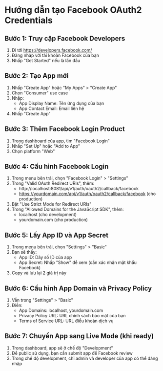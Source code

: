 # Hướng dẫn tạo Facebook OAuth2 Credentials

## Bước 1: Truy cập Facebook Developers
1. Đi tới https://developers.facebook.com/
2. Đăng nhập với tài khoản Facebook của bạn
3. Nhấp "Get Started" nếu là lần đầu

## Bước 2: Tạo App mới
1. Nhấp "Create App" hoặc "My Apps" > "Create App"
2. Chọn "Consumer" use case
3. Nhập:
   - App Display Name: Tên ứng dụng của bạn
   - App Contact Email: Email liên hệ
4. Nhấp "Create App"

## Bước 3: Thêm Facebook Login Product
1. Trong dashboard của app, tìm "Facebook Login"
2. Nhấp "Set Up" hoặc "Add to App"
3. Chọn platform "Web"

## Bước 4: Cấu hình Facebook Login
1. Trong menu bên trái, chọn "Facebook Login" > "Settings"
2. Trong "Valid OAuth Redirect URIs", thêm:
   - http://localhost:8081/api/v1/auth/oauth2/callback/facebook
   - https://yourdomain.com/api/v1/auth/oauth2/callback/facebook (cho production)
3. Bật "Use Strict Mode for Redirect URIs"
4. Trong "Allowed Domains for the JavaScript SDK", thêm:
   - localhost (cho development)
   - yourdomain.com (cho production)

## Bước 5: Lấy App ID và App Secret
1. Trong menu bên trái, chọn "Settings" > "Basic"
2. Bạn sẽ thấy:
   - App ID: Dãy số ID của app
   - App Secret: Nhấp "Show" để xem (cần xác nhận mật khẩu Facebook)
3. Copy và lưu lại 2 giá trị này

## Bước 6: Cấu hình App Domain và Privacy Policy
1. Vẫn trong "Settings" > "Basic"
2. Điền:
   - App Domains: localhost, yourdomain.com
   - Privacy Policy URL: URL chính sách bảo mật của bạn
   - Terms of Service URL: URL điều khoản dịch vụ

## Bước 7: Chuyển App sang Live Mode (khi ready)
1. Trong dashboard, app sẽ ở chế độ "Development" 
2. Để public sử dụng, bạn cần submit app để Facebook review
3. Trong chế độ development, chỉ admin và developer của app có thể đăng nhập
